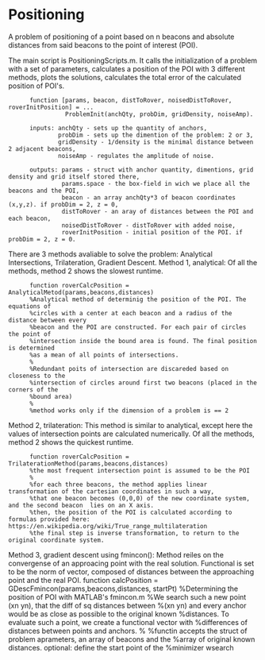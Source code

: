 # Positioning
A problem of positioning of a point based on n beacons and absolute distances from said beacons to the point of interest (POI).

The main script is PositioningScripts.m. It calls the initialization of a problem with a set of parameters,
calculates a position of the POI with 3 different methods,
plots the solutions, 
calculates the total error of the calculated position of POI's. 

          function [params, beacon, distToRover, noisedDistToRover, roverInitPosition] = ...
                    ProblemInit(anchQty, probDim, gridDensity, noiseAmp).
          
          inputs: anchQty - sets up the quantity of anchors,
                  probDim - sets up the dimention of the problem: 2 or 3,
                  gridDensity - 1/density is the minimal distance between 2 adjacent beacons,
                  noiseAmp - regulates the amplitude of noise.
          
          outputs: params - struct with anchor quantity, dimentions, grid density and grid itself stored there,
                   params.space - the box-field in wich we place all the beacons and the POI,
                   beacon - an array anchQty*3 of beacon coordinates (x,y,z). if probDim = 2, z = 0,
                   distToRover - an aray of distances between the POI and each beacon,
                   noisedDistToRover - distToRover with added noise,
                   roverInitPosition - initial position of the POI. if probDim = 2, z = 0.

There are 3 methods avaliable to solve the problem: Analytical Intersections, Trilateration, Gradient Descent. 
Method 1, analytical: 
Of all the methods, method 2 shows the slowest runtime.

          function roverCalcPosition = AnalyticalMetod(params,beacons,distances)
          %Analytical method of determinig the position of the POI. The equations of
          %circles with a center at each beacon and a radius of the distance between every
          %beacon and the POI are constructed. For each pair of circles the point of
          %intersection inside the bound area is found. The final position is determined
          %as a mean of all points of intersections.
          %
          %Redundant poits of intersection are discareded based on closeness to the
          %intersection of circles around first two beacons (placed in the corners of the
          %bound area)
          %
          %method works only if the dimension of a problem is == 2         
          
Method 2, trilateration: 
This method is similar to analytical, except here the values of intersection points are calculated numerically.
Of all the methods, method 2 shows the quickest runtime.
         
          function roverCalcPosition = TrilaterationMethod(params,beacons,distances)
          %the most frequent intersection point is assumed to be the POI
          %
          %for each three beacons, the method applies linear transformation of the cartesian coordinates in such a way,
          %that one beacon becomes (0,0,0) of the new coordinate system, and the second beacon  lies on an X axis.
          %then, the position of the POI is calculated according to formulas provided here: https://en.wikipedia.org/wiki/True_range_multilateration
          %the final step is inverse transformation, to return to the original coordinate system.

Method 3, gradient descent using fmincon(): 
Method reiles on the convergense of an approacing point with the real solution.
Functional is set to be the norm of vector, composed of distances between the approaching point
and the real POI. 
          function calcPosition = GDescFmincon(params,beacons,distances, startPt)
          %Determining the position of POI with MATLAB's fmincon.m 
          %We search such a new point (xn yn), that the diff of sq distances between 
          %(xn yn) and every anchor would be as close as possible to the original known 
          %distances. To evaluate such a point, we create a functional vector with 
          %differences of distances between points and anchors. 
          %
          %functin accepts the struct of problem aprameters, an array of beacons and the
          %array of original known distances. optional: define the start point of the
          %minimizer wsearch
 
